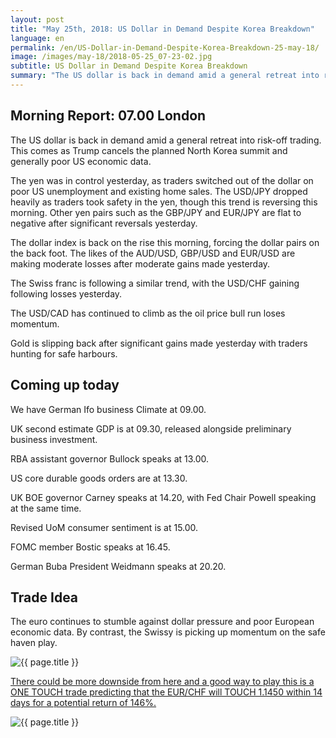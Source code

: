 ```yaml
---
layout: post
title: "May 25th, 2018: US Dollar in Demand Despite Korea Breakdown"
language: en
permalink: /en/US-Dollar-in-Demand-Despite-Korea-Breakdown-25-may-18/
image: /images/may-18/2018-05-25_07-23-02.jpg
subtitle: US Dollar in Demand Despite Korea Breakdown
summary: "The US dollar is back in demand amid a general retreat into risk-off trading. This comes as Trump cancels the planned North Korea summit and generally poor US economic data"
---
```

## Morning Report: 07.00 London

The US dollar is back in demand amid a general retreat into risk-off trading. This comes as Trump cancels the planned North Korea summit and generally poor US economic data. 

The yen was in control yesterday, as traders switched out of the dollar on poor US unemployment and existing home sales. The USD/JPY dropped heavily as traders took safety in the yen, though this trend is reversing this morning. Other yen pairs such as the GBP/JPY and EUR/JPY are flat to negative after significant reversals yesterday. 

The dollar index is back on the rise this morning, forcing the dollar pairs on the back foot. The likes of the AUD/USD, GBP/USD and EUR/USD are making moderate losses after moderate gains made yesterday. 

The Swiss franc is following a similar trend, with the USD/CHF gaining following losses yesterday. 

The USD/CAD has continued to climb as the oil price bull run loses momentum. 

Gold is slipping back after significant gains made yesterday with traders hunting for safe harbours. 

## Coming up today

We have German Ifo business Climate at 09.00. 

UK second estimate GDP is at 09.30, released alongside preliminary business investment. 

RBA assistant governor Bullock speaks at 13.00. 

US core durable goods orders are at 13.30. 

UK BOE governor Carney speaks at 14.20, with Fed Chair Powell speaking at the same time. 

Revised UoM consumer sentiment is at 15.00. 

FOMC member Bostic speaks at 16.45. 

German Buba President Weidmann speaks at 20.20. 

## Trade Idea

The euro continues to stumble against dollar pressure and poor European economic data. By contrast, the Swissy is picking up momentum on the safe haven play.

<img class="post-image" src="{{ site.url }}/images/may-18/2018-05-25_07-23-02.jpg" alt="{{ page.title }}" title="{{ page.title }}">

<a href="%LINK%%?currency=GBP&market=forex&underlying=frxEURCHF&formname=touchnotouch&duration_amount=14&duration_units=d&amount=10&amount_type=payout&expiry_type=duration&barrier=1.1450" target="_blank" rel="noopener noreferrer nofollow">There could be more downside from here and a good way to play this is a ONE TOUCH trade predicting that the EUR/CHF will TOUCH 1.1450 within 14 days for a potential return of 146%.</a>

<img class="post-image" src="{{ site.url }}/images/may-18/2018-05-25_07-24-27.jpg" alt="{{ page.title }}" title="{{ page.title }}">
